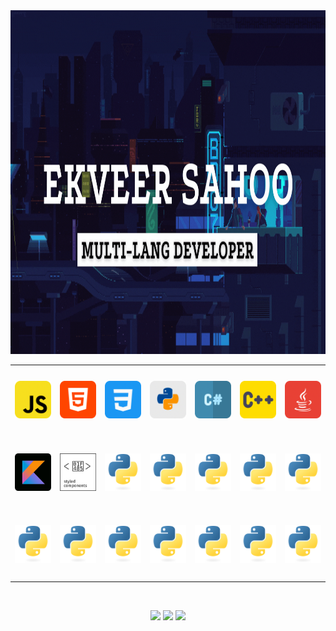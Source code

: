 
<img height="550px" width="1000px" src="./ga.gif"/>

<table align= "center">
  <tr>
     <td align="center" width="110" height="110">
      <a href="#macropower-tech" >
        <img src="./js.png" width="60" height="60" alt="React.js" />
      </a>
    </td>
    <td align="center"  width="110" height="110">
      <a href="#macropower-tech" >
        <img src="./html.png" width="60" height="60" alt="React Native" />
      </a>
    </td>
    <td align="center"  width="110" height="110">
      <a href="#macropower-tech">
        <img src="./css.png" width="60" height="60" alt="JavaScript" />
      </a>
    </td>
    <td align="center"  width="110" height="110">
      <a href="#macropower-tech">
        <img src="./py.png" width="60" height="60" alt="TypeScript" />
      </a>
    </td>
    <td align="center"  width="110" height="110">
      <a href="#macropower-tech">
        <img src="./c.png" width="60" height="60" alt="Sass" />
      </a>
    </td>
     <td align="center" width="110" height="110">
      <a href="#macropower-tech">
        <img src="./cpp.png" width="60" height="60" alt="Git" />
      </a>
    </td>
       <td align="center"  width="110" height="110">
      <a href="#macropower-tech">
        <img src="./java.png" width="60" height="60" alt="Next.js" />
      </a>
    </td>
    </br>
     </tr>
  </tr>
    <tr>
    <td align="center"  width="60" height="60">
      <a href="#macropower-tech">
        <img src="./kot.png" width="60" height="60" alt="Firebase" />
      </a>
    </td>
    <td align="center"  width="110" height="110">
      <a href="#macropower-tech">
        <img src="./styled-components.svg" width="60" height="60" alt="FStyled-components" />
      </a>
    </td>
    <td align="center"  width="110" height="110">
      <a href="#macropower-tech">
        <img src="./python-original.svg" width="60" height="60" alt="Python" />
      </a>
    </td>
    <td align="center"  width="110" height="110">
      <a href="#macropower-tech">
        <img src="./python-original.svg" width="60" height="60" alt="Python" />
      </a>
    </td>
  <td align="center"  width="110" height="110">
      <a href="#macropower-tech">
        <img src="./python-original.svg" width="60" height="60" alt="Python" />
      </a>
    </td>
  <td align="center"  width="110" height="110">
      <a href="#macropower-tech">
        <img src="./python-original.svg" width="60" height="60" alt="Python" />
      </a>
    </td>
  <td align="center"  width="110" height="110">
      <a href="#macropower-tech">
        <img src="./python-original.svg" width="60" height="60" alt="Python" />
      </a>
    </td>
  <tr>
      <td align="center"  width="110" height="110">
      <a href="#macropower-tech">
        <img src="./python-original.svg" width="60" height="60" alt="Python" />
      </a>
    </td>
      <td align="center"  width="110" height="110">
      <a href="#macropower-tech">
        <img src="./python-original.svg" width="60" height="60" alt="Python" />
      </a>
    </td>
      <td align="center"  width="110" height="110">
      <a href="#macropower-tech">
        <img src="./python-original.svg" width="60" height="60" alt="Python" />
      </a>
    </td>
      <td align="center"  width="110" height="110">
      <a href="#macropower-tech">
        <img src="./python-original.svg" width="60" height="60" alt="Python" />
      </a>
    </td>
      <td align="center"  width="110" height="110">
      <a href="#macropower-tech">
        <img src="./python-original.svg" width="60" height="60" alt="Python" />
      </a>
    </td>
      <td align="center"  width="110" height="110">
      <a href="#macropower-tech">
        <img src="./python-original.svg" width="60" height="60" alt="Python" />
      </a>
    </td>
      <td align="center"  width="110" height="110">
      <a href="#macropower-tech">
        <img src="./python-original.svg" width="60" height="60" alt="Python" />
      </a>
    </td>
    </tr>
</table>
</br>

<p align="center">
  <img src="https://media3.giphy.com/media/ln7z2eWriiQAllfVcn/200w.webp" width="100">
  <img src="https://i.giphy.com/media/eNAsjO55tPbgaor7ma/200w.webp" width="100">
  <img src="https://i.giphy.com/media/IdyAQJVN2kVPNUrojM/200.webp" width="100">
</p>

  








